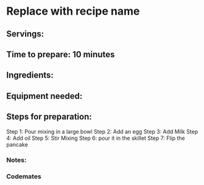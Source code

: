 # Replace with recipe name

## Servings: 

## Time to prepare: 10 minutes

## Ingredients:


## Equipment needed:


## Steps for preparation:
Step 1: Pour mixing in a large bowl 
Step 2: Add an egg 
Step 3: Add Milk 
Step 4: Add oil 
Step 5: Stir Mixing 
Step 6: pour it in the skillet 
Step 7: Flip the pancake 

### Notes:



### Codemates #
